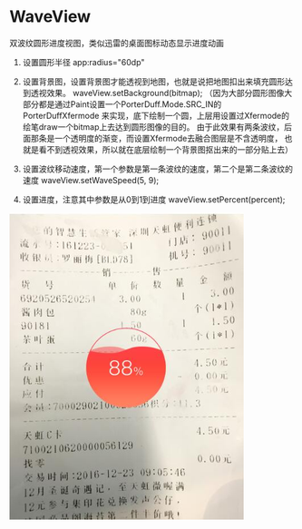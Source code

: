 # WaveView
双波纹圆形进度视图，类似迅雷的桌面图标动态显示进度动画

1. 设置圆形半径
    app:radius="60dp"
    
2. 设置背景图，设置背景图才能透视到地图，也就是说把地图扣出来填充圆形达到透视效果。
    waveView.setBackground(bitmap);
    （因为大部分圆形图像大部分都是通过Paint设置一个PorterDuff.Mode.SRC_IN的PorterDuffXfermode
    来实现，底下绘制一个圆，上层用设置过Xfermode的绘笔draw一个bitmap上去达到圆形图像的目的。
    由于此效果有两条波纹，后面那条是一个透明度的渐变，而设置Xfermode去融合图层是不含透明度，
    也就是看不到透视效果，所以就在底层绘制一个背景图抠出来的一部分贴上去）

3. 设置波纹移动速度，第一个参数是第一条波纹的速度，第二个是第二条波纹的速度
    waveView.setWaveSpeed(5, 9);    

4. 设置进度，注意其中参数是从0到1到进度
    waveView.setPercent(percent);
    

![demo](https://raw.githubusercontent.com/Bvin/WaveView/master/demo/src/main/assets/demo.jpg)